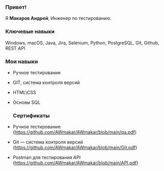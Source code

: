 ### Привет!

Я <b>Макаров Андрей</b>, Инженер по тестированию.

### Ключевые навыки

 Windows, macOS, Java, Jira, Selenium, Python, PostgreSQL, Git, Github, REST API

 ### Мои навыки

- Ручное тестирование 
- GIT, система контроля версий
- HTML\CSS 
- Основы SQL 
  
  ### Сертификаты

- Ручное тестирование (https://github.com/AWmakar/AWmakar/blob/main/qa.pdf)

- Git — система контроля версий (https://github.com/AWmakar/AWmakar/blob/main/Git.pdf)

- Postman для тестирования API (https://github.com/AWmakar/AWmakar/blob/main/API.pdf)